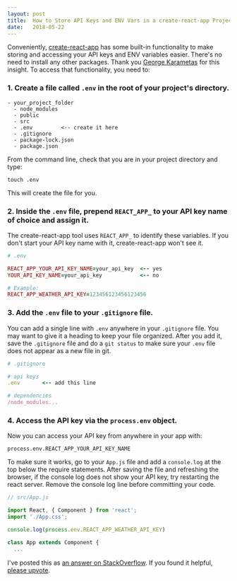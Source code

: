 ```yaml
---
layout: post
title:  How to Store API Keys and ENV Vars in a create-react-app Project
date:   2018-05-22
---
```


Conveniently, [create-react-app](https://github.com/facebook/create-react-app) has some built-in functionality to make storing and accessing your API keys and ENV variables easier. There's no need to install any other packages. Thank you [George Karametas](https://geodoo.work/hide-secure-api-keys-created-app-create-react-app/) for this insight. To access that functionality, you need to:

### 1. Create a file called `.env` in the root of your project's directory.

```
- your_project_folder
  - node_modules
  - public
  - src
  - .env         <-- create it here
  - .gitignore
  - package-lock.json
  - package.json
```

From the command line, check that you are in your project directory and type:
```
touch .env
```

This will create the file for you.

### 2. Inside the `.env` file, prepend `REACT_APP_` to your API key name of choice and assign it.

The create-react-app tool uses `REACT_APP_` to identify these variables. If you don't start your API key name with it, create-react-app won't see it.

```ruby
# .env

REACT_APP_YOUR_API_KEY_NAME=your_api_key  <-- yes
YOUR_API_KEY_NAME=your_api_key            <-- no

# Example:
REACT_APP_WEATHER_API_KEY=123456123456123456
```
### 3. Add the `.env` file to your `.gitignore` file.

You can add a single line with `.env` anywhere in your `.gitignore` file. You may want to give it a heading to keep your file organized. After you add it, save the `.gitignore` file and do a `git status` to make sure your `.env` file does not appear as a new file in git.

```ruby
# .gitignore

# api keys
.env       <-- add this line

# dependencies
/node_modules...
```

### 4. Access the API key via the `process.env` object.

Now you can access your API key from anywhere in your app with:
```
process.env.REACT_APP_YOUR_API_KEY_NAME
```

To make sure it works, go to your `App.js` file and add a `console.log` at the top below the require statements. After saving the file and refreshing the browser, if the console log does not show your API key, try restarting the react server. Remove the console log line before committing your code.

```js
// src/App.js

import React, { Component } from 'react';
import './App.css';

console.log(process.env.REACT_APP_WEATHER_API_KEY)

class App extends Component {
  ...
```

I've posted this as [an answer on StackOverflow](https://stackoverflow.com/a/50457996/5009528). If you found it helpful, [please upvote](https://stackoverflow.com/a/50457996/5009528).

